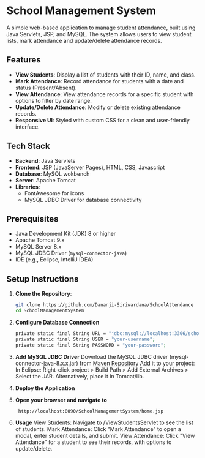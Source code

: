 # School Management System

A simple web-based application to manage student attendance, built using Java Servlets, JSP, and MySQL. The system allows users to view student lists, mark attendance and  update/delete attendance records.

## Features

- **View Students**: Display a list of students with their ID, name, and class.
- **Mark Attendance**: Record attendance for students with a date and status (Present/Absent).
- **View Attendance**: View attendance records for a specific student with options to filter by date range.
- **Update/Delete Attendance**: Modify or delete existing attendance records.
- **Responsive UI**: Styled with custom CSS for a clean and user-friendly interface.

## Tech Stack

- **Backend**: Java Servlets
- **Frontend**: JSP (JavaServer Pages), HTML, CSS, Javascript
- **Database**: MySQL wokbench
- **Server**: Apache Tomcat
- **Libraries**:
  - FontAwesome for icons
  - MySQL JDBC Driver for database connectivity

## Prerequisites

- Java Development Kit (JDK) 8 or higher
- Apache Tomcat 9.x
- MySQL Server 8.x
- MySQL JDBC Driver (`mysql-connector-java`)
- IDE (e.g., Eclipse, IntelliJ IDEA)

## Setup Instructions

1. **Clone the Repository**:
   ```bash
   git clone https://github.com/Dananji-Siriwardana/SchoolAttendance
   cd SchoolManagementSystem

2. **Configure Database Connection**
   ```bash
   private static final String URL = "jdbc:mysql://localhost:3306/school_management?useSSL=false&serverTimezone=UTC";
   private static final String USER = "your-username";
   private static final String PASSWORD = "your-password";
   
3. **Add MySQL JDBC Driver**
   Download the MySQL JDBC driver (mysql-connector-java-8.x.x.jar) from [Maven Repository](https://mvnrepository.com/artifact/mysql/mysql-connector-java/8.0.33)
   Add it to your project:
      In Eclipse: Right-click project > Build Path > Add External Archives > Select the JAR.
      Alternatively, place it in Tomcat/lib.
   
5. **Deploy the Application**
   
7. **Open your browser and navigate to**
   ```bash
    http://localhost:8090/SchoolManagementSystem/home.jsp
   
8. **Usage** 
  View Students: Navigate to /ViewStudentsServlet to see the list of students.
  Mark Attendance: Click "Mark Attendance" to open a modal, enter student details, and submit.
  View Attendance: Click "View Attendance" for a student to see their records, with options to update/delete.
